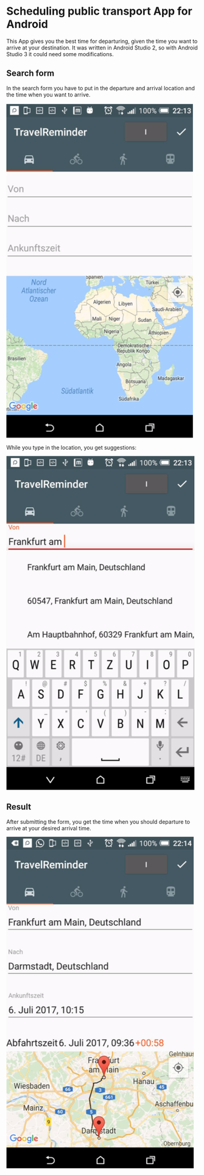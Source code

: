 # Scheduling public transport App for Android
This App gives you the best time for departuring, given the time you want to arrive at your destination. It was written 
in Android Studio 2, so with Android Studio 3 it could need some modifications.

## Search form
In the search form you have to put in the departure and arrival location and the time when you want to arrive.

![search form](https://github.com/saoudh/Scheduling-public-transport-Android-App/blob/master/screenshots/form.png)

While you type in the location, you get suggestions:

![suggestions](https://github.com/saoudh/Scheduling-public-transport-Android-App/blob/master/screenshots/search.png)


## Result
After submitting the form, you get the time when you should departure to arrive at your desired arrival time.

![result](https://github.com/saoudh/Scheduling-public-transport-Android-App/blob/master/screenshots/result.png)

